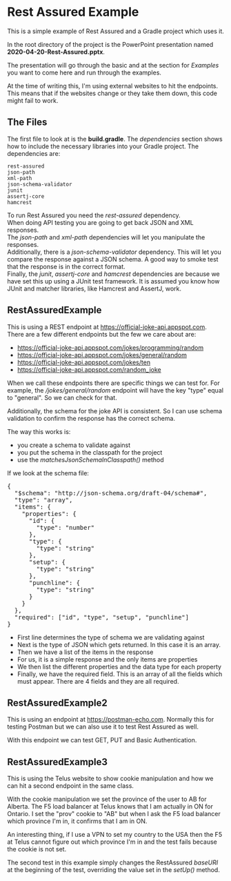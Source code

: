 # Rest Assured Example

This is a simple example of Rest Assured and a Gradle project which uses it.

In the root directory of the project is the PowerPoint presentation named
**2020-04-20-Rest-Assured.pptx**.

The presentation will go through the basic and at the section for _Examples_
you want to come here and run through the examples.

At the time of writing this, I'm using external websites to hit the endpoints.
This means that if the websites change or they take them down, this code
might fail to work.

## The Files

The first file to look at is the **build.gradle**. The _dependencies_ section
shows how to include the necessary libraries into your Gradle project. The
dependencies are:

```
rest-assured
json-path
xml-path
json-schema-validator
junit
assertj-core
hamcrest
```

To run Rest Assured you need the _rest-assured_ dependency.<br>
When doing API testing you are going to get back JSON and XML responses.<br>
The _json-path_ and _xml-path_ dependencies will let you manipulate the
responses.<br>
Additionally, there is a _json-schema-validator_ dependency. This will let
you compare the response against a JSON schema. A good way to smoke test
that the response is in the correct format.<br>
Finally, the _junit_, _assertj-core_ and _hamcrest_ dependencies are
because we have set this up using a JUnit test framework. It is assumed
you know how JUnit and matcher libraries, like Hamcrest and AssertJ, work.

## RestAssuredExample
This is using a REST endpoint at https://official-joke-api.appspot.com.
There are a few different endpoints but the few we care about are:

* https://official-joke-api.appspot.com/jokes/programming/random
* https://official-joke-api.appspot.com/jokes/general/random
* https://official-joke-api.appspot.com/jokes/ten
* https://official-joke-api.appspot.com/random_joke

When we call these endpoints there are specific things we can test for.
For example, the _/jokes/general/random_ endpoint will have the key "type"
equal to "general". So we can check for that.

Additionally, the schema for the joke API is consistent. So I can use
schema validation to confirm the response has the correct schema. 

The way this works is:

* you create a schema to validate against
* you put the schema in the classpath for the project
* use the _matchesJsonSchemaInClasspath()_ method

If we look at the schema file:

<pre>
{
  "$schema": "http://json-schema.org/draft-04/schema#",
  "type": "array",
  "items": {
    "properties": {
      "id": {
        "type": "number"
      },
      "type": {
        "type": "string"
      },
      "setup": {
        "type": "string"
      },
      "punchline": {
        "type": "string"
      }
    }
  },
  "required": ["id", "type", "setup", "punchline"]
}
</pre> 

* First line determines the type of schema we are validating against
* Next is the type of JSON which gets returned. In this case it is an array.
* Then we have a list of the items in the response
* For us, it is a simple response and the only items are properties
* We then list the different properties and the data type for each property
* Finally, we have the required field. This is an array of all the fields which must appear.
There are 4 fields and they are all required.

## RestAssuredExample2

This is using an endpoint at https://postman-echo.com. Normally this for
testing Postman but we can also use it to test Rest Assured as well.

With this endpoint we can test GET, PUT and Basic Authentication.

## RestAssuredExample3

This is using the Telus website to show cookie manipulation and how we
can hit a second endpoint in the same class.

With the cookie manipulation we set the province of the user to AB for
Alberta. The F5 load balancer at Telus knows that I am actually in ON
for Ontario. I set the "prov" cookie to "AB" but when I ask the F5 load
balancer which province I'm in, it confirms that I am in ON.

An interesting thing, if I use a VPN to set my country to the USA then
the F5 at Telus cannot figure out which province I'm in and the test
fails because the cookie is not set.

The second test in this example simply changes the RestAssured *baseURI*
at the beginning of the test, overriding the value set in the *setUp()*
method.

